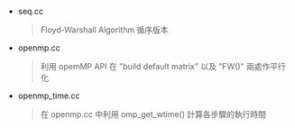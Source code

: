 - seq.cc
    > Floyd-Warshall Algorithm 循序版本
- openmp.cc
    > 利用 opemMP API 在 "build default matrix" 以及 "FW()" 兩處作平行化
- openmp_time.cc
    > 在 openmp.cc 中利用 omp_get_wtime() 計算各步驟的執行時間